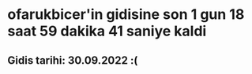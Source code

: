 # ofarukbicer'in gidisine son 1 gun 18 saat 59 dakika 41 saniye kaldi

## Gidis tarihi: 30.09.2022 :(
